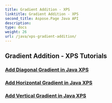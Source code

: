 ```yaml
---
title: Gradient Addition - XPS
linktitle: Gradient Addition - XPS
second_title: Aspose.Page Java API
description: 
type: docs
weight: 26
url: /java/xps-gradient-addition/
---
```


## Gradient Addition - XPS Tutorials
### [Add Diagonal Gradient in Java XPS](./diagonal/)
### [Add Horizontal Gradient in Java XPS](./horizontal/)
### [Add Vertical Gradient in Java XPS](./vertical/)